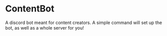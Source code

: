 # ContentBot
A discord bot meant for content creators. A simple command will set up the bot, as well as a whole server for you!
